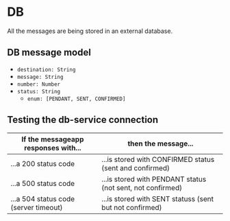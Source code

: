 # DB

All the messages are being stored in an external database.

## DB message model

- ``destination: String``
- ``message: String``
- ``number: Number``
- ``status: String``
    - ``enum: [PENDANT, SENT, CONFIRMED]``

## Testing the db-service connection

| If the messageapp responses with...      | then the message... |
| ------------- | ------------- | 
| ...a 200 status code|  ...is stored with CONFIRMED status (sent and confirmed) |  
| ...a 500 status code |  ...is stored with PENDANT status (not sent, not confirmed)  | 
| ...a 504 status code (server timeout)  |  ...is stored with SENT statuss (sent but not confirmed)   | 

